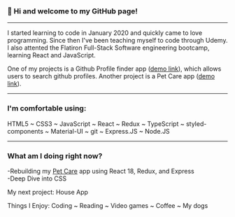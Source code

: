 ### 👋 Hi and welcome to my GitHub page!
***
I started learning to code in January 2020 and quickly came to love programming. Since then I've been teaching myself to code through Udemy. I also attented the Flatiron Full-Stack Software engineering bootcamp, learning React and JavaScript.

One of my projects is a Github Profile finder app ([demo link](https://github-finder-rho-ashy.vercel.app/)), which allows users to search github profiles. Another project is a Pet Care app ([demo link](https://github.com/catwhitmer/petCare)).
***

### I'm comfortable using:
HTML5 ~ CSS3 ~ JavaScript ~ React ~ Redux ~ TypeScript ~ styled-components ~ Material-UI ~ git ~ Express.JS ~ Node.JS

***

### What am I doing right now?

-Rebuilding my [Pet Care](https://github.com/catwhitmer/petCare) app using React 18, Redux, and Express <br>
-Deep Dive into CSS <br>

My next project: House App <br>

Things I Enjoy:
Coding ~ Reading ~ Video games ~ Coffee ~ My dogs
